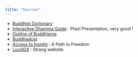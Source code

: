 ```yaml
---
title: "Sources"
---
```


- [Buddhist Dictionary](https://fractalcitta.github.io/Buddhist-Dictionary/dic_idx.html)
- [Interactive Dhamma Guide](https://prezi.com/view/RuyJOGbbzqBZqQtGx8nl/) : Prezi Presentation, very good !
- [Outilne of Buddhisme](https://en.wikipedia.org/wiki/Outline_of_Buddhism)
- [Buddhadust](http://buddhadust.net/)
- [Access to Insight](https://www.accesstoinsight.org/ptf/index.html) : A Path to Freedom
- [Lucid24](https://www.lucid24.org/sted/8aam/index.html) : Strang website
